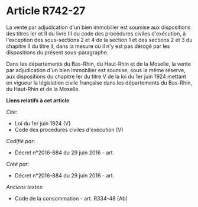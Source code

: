 # Article R742-27

La vente par adjudication d'un bien immobilier est soumise aux dispositions des titres Ier et II du livre III du code des
procédures civiles d'exécution, à l'exception des sous-sections 2 et 4 de la section 1 et des sections 2 et 3 du chapitre II
du titre II, dans la mesure où il n'y est pas dérogé par les dispositions du présent sous-paragraphe. 

Dans les départements du Bas-Rhin, du Haut-Rhin et de la Moselle, la vente par adjudication d'un bien immobilier est soumise,
sous la même réserve, aux dispositions du chapitre Ier du titre V de la loi du 1er juin 1924 mettant en vigueur la
législation civile française dans les départements du Bas-Rhin, du Haut-Rhin et de la Moselle.

**Liens relatifs à cet article**

_Cite_:

  - Loi du 1er juin 1924 (V)
  - Code des procédures civiles d'exécution (V)

_Codifié par_:

  - Décret n°2016-884 du 29 juin 2016 - art.

_Créé par_:

  - Décret n°2016-884 du 29 juin 2016 - art.

_Anciens textes_:

  - Code de la consommation - art. R334-48 (Ab)

